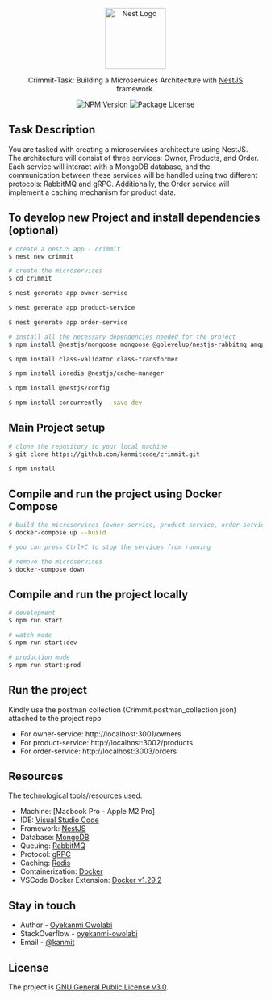 <p align="center">
  <a href="http://nestjs.com/" target="blank"><img src="https://nestjs.com/img/logo-small.svg" width="120" alt="Nest Logo" /></a>
</p>

[circleci-image]: https://img.shields.io/circleci/build/github/nestjs/nest/master?token=abc123def456
[circleci-url]: https://circleci.com/gh/nestjs/nest

  <p align="center"> Crimmit-Task: Building a Microservices Architecture with <a href="http://nestjs.com" target="_blank">NestJS</a> framework. </p>
    <p align="center">
<a href="https://www.npmjs.com/~nestjscore" target="_blank"><img src="https://img.shields.io/npm/v/@nestjs/core.svg" alt="NPM Version" /></a>
<a href="https://www.npmjs.com/~nestjscore" target="_blank"><img src="https://img.shields.io/npm/l/@nestjs/core.svg" alt="Package License" /></a>

## Task Description

You are tasked with creating a microservices architecture using NestJS. The
architecture will consist of three services: Owner, Products, and Order. Each service will
interact with a MongoDB database, and the communication between these services will
be handled using two different protocols: RabbitMQ and gRPC. Additionally, the Order
service will implement a caching mechanism for product data.

## To develop new Project and install dependencies (optional)

```bash
# create a nestJS app - crimmit
$ nest new crimmit
```

```bash
# create the microservices
$ cd crimmit

$ nest generate app owner-service

$ nest generate app product-service

$ nest generate app order-service
```

```bash
# install all the necessary dependencies needed for the project
$ npm install @nestjs/mongoose mongoose @golevelup/nestjs-rabbitmq amqplib @nestjs/microservices @grpc/grpc-js @grpc/proto-loader cache-manager cache-manager-redis-store redis

$ npm install class-validator class-transformer 

$ npm install ioredis @nestjs/cache-manager

$ npm install @nestjs/config

$ npm install concurrently --save-dev
```

## Main Project setup

```bash 
# clone the repository to your local machine
$ git clone https://github.com/kanmitcode/crimmit.git
```

```bash
$ npm install
```

## Compile and run the project using Docker Compose

```bash
# build the microservices (owner-service, product-service, order-service)
$ docker-compose up --build

# you can press Ctrl+C to stop the services from running

# remove the microservices
$ docker-compose down
```

## Compile and run the project locally

```bash
# development
$ npm run start

# watch mode
$ npm run start:dev

# production mode
$ npm run start:prod
```

## Run the project

Kindly use the postman collection (Crimmit.postman_collection.json) attached to the project repo

- For owner-service: http://localhost:3001/owners
- For product-service: http://localhost:3002/products
- For order-service: http://localhost:3003/orders

## Resources

The technological tools/resources used:

- Machine: [Macbook Pro - Apple M2 Pro]
- IDE: [Visual Studio Code](https://code.visualstudio.com/download)
- Framework: [NestJS](https://docs.nestjs.com)
- Database: [MongoDB](https://www.mongodb.com/docs/manual/administration/install-community/)
- Queuing: [RabbitMQ](https://www.rabbitmq.com/)
- Protocol: [gRPC](https://grpc.io/)
- Caching: [Redis](https://redis.io/)
- Containerization: [Docker](https://docs.docker.com/compose/)
- VSCode Docker Extension: [Docker v1.29.2](ms-azuretools.vscode-docker)


## Stay in touch

- Author - [Oyekanmi Owolabi](https://www.linkedin.com/in/oyekanmi-owolabi-45164a40/)
- StackOverflow - [oyekanmi-owolabi](https://stackoverflow.com/users/4654541/oyekanmi-owolabi)
- Email - [@kanmit](kanmitowolabi@gmail.com)

## License

The project is [GNU General Public License v3.0](https://github.com/kanmitcode/crimmit/blob/main/LICENSE).
